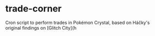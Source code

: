 # trade-corner

Cron script to perform trades in Pokémon Crystal, based on Háčky's original findings on [Glitch City](h